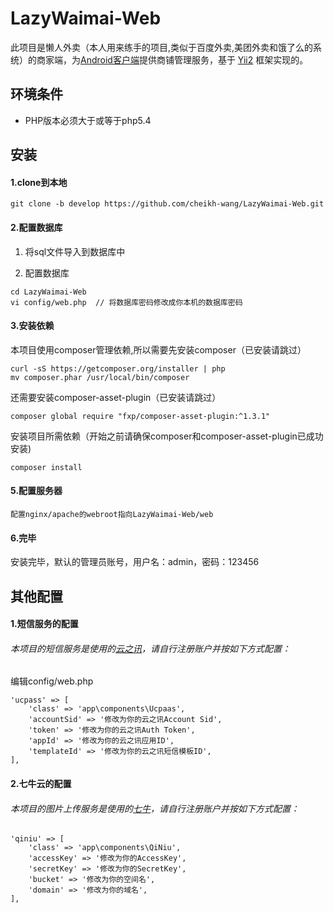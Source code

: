 LazyWaimai-Web
==========
此项目是懒人外卖（本人用来练手的项目,类似于百度外卖,美团外卖和饿了么的系统）的商家端，为[Android客户端](https://github.com/cheikh-wang/LazyWaimai-Android)提供商铺管理服务，基于 [Yii2](https://github.com/yiisoft/yii2) 框架实现的。

环境条件
-------
+ PHP版本必须大于或等于php5.4

安装
-------
#### 1.clone到本地
```
git clone -b develop https://github.com/cheikh-wang/LazyWaimai-Web.git
```
#### 2.配置数据库
1. 将sql文件导入到数据库中

2. 配置数据库
```
cd LazyWaimai-Web
vi config/web.php  // 将数据库密码修改成你本机的数据库密码
```
#### 3.安装依赖
本项目使用composer管理依赖,所以需要先安装composer（已安装请跳过）
```
curl -sS https://getcomposer.org/installer | php
mv composer.phar /usr/local/bin/composer
```
还需要安装composer-asset-plugin（已安装请跳过）
```
composer global require "fxp/composer-asset-plugin:^1.3.1"
```

安装项目所需依赖（开始之前请确保composer和composer-asset-plugin已成功安装)
```
composer install
```
#### 5.配置服务器
```
配置nginx/apache的webroot指向LazyWaimai-Web/web
```
#### 6.完毕

安装完毕，默认的管理员账号，用户名：admin，密码：123456

其他配置
-------
#### 1.短信服务的配置
###### 本项目的短信服务是使用的[云之讯](http://www.ucpaas.com)，请自行注册账户并按如下方式配置：

编辑config/web.php

```
'ucpass' => [
	'class' => 'app\components\Ucpaas',
    'accountSid' => '修改为你的云之讯Account Sid',
    'token' => '修改为你的云之讯Auth Token',
    'appId' => '修改为你的云之讯应用ID',
    'templateId' => '修改为你的云之讯短信模板ID',
],
```
#### 2.七牛云的配置
###### 本项目的图片上传服务是使用的[七牛](http://www.qiniu.com)，请自行注册账户并按如下方式配置：
```
'qiniu' => [
	'class' => 'app\components\QiNiu',
	'accessKey' => '修改为你的AccessKey',
	'secretKey' => '修改为你的SecretKey',
	'bucket' => '修改为你的空间名',
	'domain' => '修改为你的域名',
],
```
